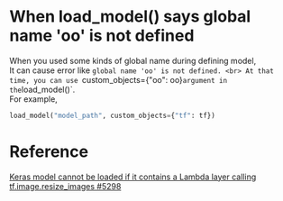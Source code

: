# When load_model() says global name 'oo' is not defined
When you used some kinds of global name during defining model, <br>
It can cause error like `global name 'oo' is not defined. <br>
At that time, you can use `custom_objects={"oo": oo}` argument in the `load_model()`.<br>
For example,<br>
```python
load_model("model_path", custom_objects={"tf": tf})
```
# Reference
[Keras model cannot be loaded if it contains a Lambda layer calling tf.image.resize_images #5298](https://github.com/keras-team/keras/issues/5298)
